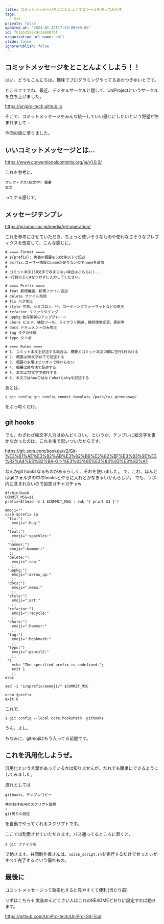 ```yaml
---
title: コミットメッセージをとことんよくするツールを作ってみた件
tags:
  - Git
private: false
updated_at: '2024-01-22T17:59:09+09:00'
id: f616525507dc3a0087bf
organization_url_name: null
slide: false
ignorePublish: false
---
```

## コミットメッセージをとことんよくしよう！！
はい、どうもこんにちは。趣味でプログラミングやってるあかつきゆいとです。

ところでですね、最近、デジタルサークルと題して、UniProjectというサークルを立ち上げました。

https://unipro-tech.github.io

そこで、コミットメッセージをみんな統一していい感じにしたいという野望が生まれまして...

今回の話に至りました。

## いいコミットメッセージとは...
https://www.conventionalcommits.org/ja/v1.0.0/

これを参考に、
```
プレフィクス(絵文字) 概要
本文
```
ってする感じで。

## メッセージテンプレ
https://gizumo-inc.jp/media/git-operation/

これを参考にさせていただき、ちょっと使いそうなものや使わなさそうなプレフィクスを改変して、こんな感じに。

```.gitmessage
# ==== Format ====
# ${prefix}: 実装の概要を50文字以下で記述
# ex)fix:ユーザー情報にnameが足りないのでnameを追加
#
# コミット本文(50文字で収まらない場合はこちらに)...
#一行目の上に#をつけずに入力してください。

# ==== Prefix ====
# feat 新規機能、新規ファイル追加
# delete ファイル削除
# fix バグ修正
# style 空白、セミコロン、行、コーディングフォーマットなどの修正
# refactor リファクタリング
# uppkg 依存関係のアップグレード
# chore ビルド、補助ツール、ライブラリ関連、開発環境変更、更新等
# docs ドキュメントのみ修正
# tag タグの作成
# typo タイポ

# ==== Rules ====
# 1. コミット本文を記述する場合は、概要とコミット本文の間に空行1行あける
# 2. 概要は50文字以下で記述する
# 3. 概要の末尾はピリオドで終わらない
# 4. 概要は命令法で記述する
# 5. 本文は72文字で改行する
# 6. 本文ではhowではなくwhatとwhyを記述する
```
あとは、
```
$ git config git config commit.template /path/to/.gitmessage
```
をぶっ叩くだけ。

## git hooks
でも、わざわざ絵文字入力はめんどくさい。
というか、テンプレに絵文字を書かなかったのは、これを後で思いついたからです。

https://git-scm.com/book/ja/v2/Git-%E3%81%AE%E3%82%AB%E3%82%B9%E3%82%BF%E3%83%9E%E3%82%A4%E3%82%BA-Git-%E3%83%95%E3%83%83%E3%82%AF

なんかgit hooksなるものがあるらしく、それを使いました。
で、これ、ほんとはgitフォルダの中のhooksとやらに入れとかなきゃいかんらしい。
でも、リポ内に含まれないので設定ガチャガチャw
```.githooks/commit-msg
#!/bin/bash
COMMIT_MSG=$1
prefix=$(head -n 1 $COMMIT_MSG | awk '{ print $1 }')

emoji=""
case $prefix in
 "fix:")
   emoji=":bug:"
   ;;
 "feat:")
   emoji=":sparkles:"
   ;;
 "hammer:")
  emoji=":hammer:"
  ;;
 "delete:")
   emoji=":zap:"
   ;;
 "uppkg:")
   emoji=":arrow_up:"
   ;;
 "docs:")
   emoji=":memo:"
   ;;
 "style:")
   emoji=":art:"
   ;;
 "refactor:")
   emoji=":recycle:"
   ;;
 "chore:")
   emoji=":hammer:"
   ;;
 "tag:")
   emoji=":bookmark:"
   ;;
 "typo:")
   emoji=":pencil2:"
   ;;
 *)
   echo "The specified prefix is undefined.";
   exit 1
   ;;
esac

sed -i "s/$prefix/$emoji/" $COMMIT_MSG

echo $prefix 
exit 0
```
これで、
```
$ git config --local core.hooksPath .githooks
```
うん、よし。

ちなみに、gitmojiはもう入ってる前提です。

## これを汎用化しようぜ。
汎用化という言葉があっているかは知りませんが、だれでも簡単にできるようにしてみました。

流れとしては
```
githooks、テンプレコピー
↓
共同制作者用のスクリプト設置
↓
git周りの設定
```
を自動でやってくれるスクリプトです。

ここでは割愛させていただきます。パス通ってるところに置くと、
```
$ git ファイル名
```
で動きます。共同制作者さんは、`colab_script.sh`を実行するだけでせっとぃがすべて完了するという優れもの。

## 最後に
コミットメッセージって効率化すると見やすくて便利(当たり前)

リポはこちら↓
実装めんどくさい人はこれのREADMEどおりに設定すれば動きます。

https://github.com/UniPro-tech/UniPro-Git-Tool
